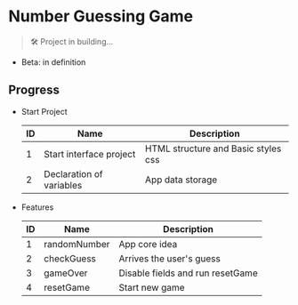 <!--![Guessing-Game]()-->
# Number Guessing Game
> 🛠 Project in building...

- Beta: in definition

## Progress

- Start Project
  
    | ID  | Name                     | Description                         |
    | --- | ------------------------ | ----------------------------------- |
    | 1   | Start interface project  | HTML structure and Basic styles css |
    | 2   | Declaration of variables | App data storage                    |

- Features

  | ID  | Name         | Description                      |
  | --- | ------------ | -------------------------------- |
  | 1   | randomNumber | App core idea                    |
  | 2   | checkGuess   | Arrives the user's guess         |
  | 3   | gameOver     | Disable fields and run resetGame |
  | 4   | resetGame    | Start new game                   |

#

